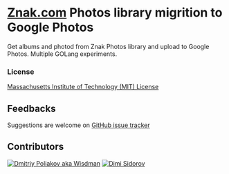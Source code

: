 # [Znak.com][znak] Photos library migrition to Google Photos

Get albums and photod from Znak Photos library and upload to Google Photos.
Multiple GOLang experiments.

### License

[Massachusetts Institute of Technology (MIT) License](LICENSE)

## Feedbacks

Suggestions are welcome on [GitHub issue tracker](https://github.com/wisdman/znak-photoslibrary-migration/issues)

## Contributors

[![Dmitriy Poliakov aka Wisdman](https://avatars0.githubusercontent.com/u/18064160?s=100)](https://github.com/wisdman)
[![Dimi Sidorov](https://avatars1.githubusercontent.com/u/8850491?s=100)](https://github.com/mitersidorov)

[znak]: https://znak.com/